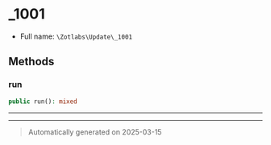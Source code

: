 
# _1001





* Full name: `\Zotlabs\Update\_1001`




## Methods


### run



```php
public run(): mixed
```












***


***
> Automatically generated on 2025-03-15
